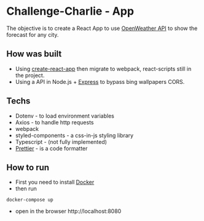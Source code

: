 # Challenge-Charlie - App

The objective is to create a React App to use [OpenWeather API](https://openweathermap.org/api) to show the forecast for any city.

## How was built

- Using [create-react-app](https://facebook.github.io/create-react-app/docs/) then migrate to webpack, react-scripts still in the project.
- Using a API in Node.js + [Express](http://expressjs.com/) to bypass bing wallpapers CORS.

## Techs

- Dotenv - to load environment variables
- Axios - to handle http requests
- webpack
- styled-components - a css-in-js styling library
- Typescript - (not fully implemented)
- [Prettier](https://prettier.io/) - is a code formatter

## How to run

- First you need to install [Docker](https://www.docker.com/)
- then run

```
docker-compose up
```

- open in the browser http://localhost:8080
